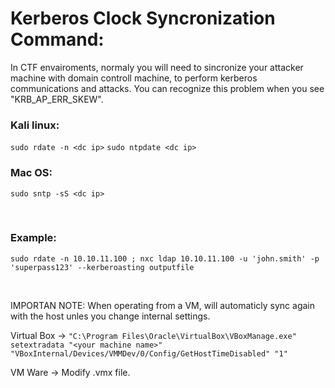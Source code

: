 # Kerberos Clock Syncronization Command:
In CTF envairoments, normaly you will need to sincronize your attacker machine with domain controll machine, to perform kerberos communications and attacks.
You can recognize this problem when you see "KRB_AP_ERR_SKEW".

### Kali linux:
`sudo rdate -n <dc ip>`
`sudo ntpdate <dc ip>`

### Mac OS:
`sudo sntp -sS <dc ip>`

<br>

### Example:
`sudo rdate -n 10.10.11.100 ; nxc ldap 10.10.11.100 -u 'john.smith' -p 'superpass123' --kerberoasting outputfile`

<br>

IMPORTAN NOTE: When operating from a VM, will automaticly sync again with the host unles you change internal settings.

Virtual Box -> `"C:\Program Files\Oracle\VirtualBox\VBoxManage.exe" setextradata "<your machine name>" "VBoxInternal/Devices/VMMDev/0/Config/GetHostTimeDisabled" "1"`

VM Ware -> Modify .vmx file.
